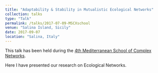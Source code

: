 ```yaml
---
title: "Adaptability & Stability in Mutualistic Ecological Networks"
collection: talks
type: "Talk"
permalink: /talks/2017-07-09-MSCXschool
venue: "Salina Island, Sicily"
date: 2017-09-07
location: "Salina, Italy"
---
```


This talk has been held during the [4th Mediterranean School of Complex Networks](http://mediterraneanschoolcomplex.net/).

Here I have presented our research on Ecological Networks.
